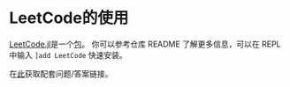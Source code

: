 # LeetCode的使用
[LeetCode.jl](https://github.com/JuliaCN/LeetCode.jl)是一个[包](../../advanced/module.md)。
你可以参考仓库 README 了解更多信息，可以在 REPL 中输入 `]add LeetCode` 快速安装。

在[此](https://cn.julialang.org/LeetCode.jl/dev/)获取配套问题/答案链接。
